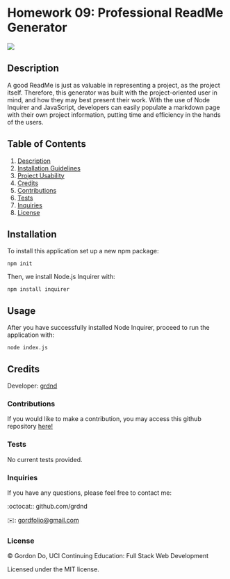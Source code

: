 # Homework 09: Professional ReadMe Generator

<img src='https://img.shields.io/badge/License-MIT-blue.svg'>

## Description

A good ReadMe is just as valuable in representing a project, as the project itself. Therefore, this generator was built with the project-oriented user in mind, and how they may best present their work. With the use of Node Inquirer and JavaScript, developers can easily populate a markdown page with their own project information, putting time and efficiency in the hands of the users.


## Table of Contents

1. [Description](#description)
2. [Installation Guidelines](#installation)
3. [Project Usability](#usage)
4. [Credits](#credits)
5. [Contributions](#contributions)
6. [Tests](#tests)
7. [Inquiries](#inquiries)
8. [License](#license)


## Installation

To install this application set up a new npm package:

	npm init

Then, we install Node.js Inquirer with:

	npm install inquirer


## Usage

After you have successfully installed Node Inquirer, proceed to run the application with:
	
	node index.js

## Credits

Developer: [grdnd](https://github.com/grdnd)


### Contributions

If you would like to make a contribution, you may access this github repository [here!](github.com/grdnd/)


### Tests

No current tests provided.


### Inquiries
If you have any questions, please feel free to contact me:

:octocat:: github.com/grdnd

:envelope:: gordfolio@gmail.com


### License

© Gordon Do, UCI Continuing Education: Full Stack Web Development

Licensed under the MIT license.
